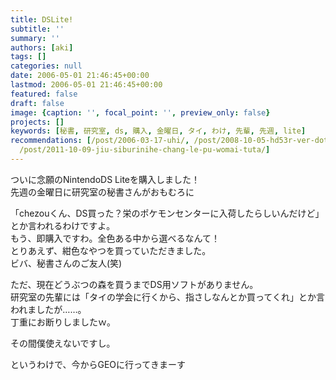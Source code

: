 ```yaml
---
title: DSLite!
subtitle: ''
summary: ''
authors: [aki]
tags: []
categories: null
date: 2006-05-01 21:46:45+00:00
lastmod: 2006-05-01 21:46:45+00:00
featured: false
draft: false
image: {caption: '', focal_point: '', preview_only: false}
projects: []
keywords: [秘書, 研究室, ds, 購入, 金曜日, タイ, わけ, 先輩, 先週, lite]
recommendations: [/post/2006-03-17-uhi/, /post/2008-10-05-hd53r-ver-dot-8wogou-ru/,
  /post/2011-10-09-jiu-siburinihe-chang-le-pu-womai-tuta/]
---
```

ついに念願のNintendoDS Liteを購入しました！   
先週の金曜日に研究室の秘書さんがおもむろに   
  
「chezouくん、DS買った？栄のポケモンセンターに入荷したらしいんだけど」とか言われるわけですよ。   
もう、即購入ですわ。全色ある中から選べるなんて！   
とりあえず、紺色なやつを買っていただきました。   
ビバ、秘書さんのご友人(笑)   
  
ただ、現在どうぶつの森を買うまでDS用ソフトがありません。   
研究室の先輩には「タイの学会に行くから、指さしなんとか買ってくれ」とか言われましたが……。   
丁重にお断りしましたｗ。   
  
その間僕使えないですし。   
  
というわけで、今からGEOに行ってきまーす


